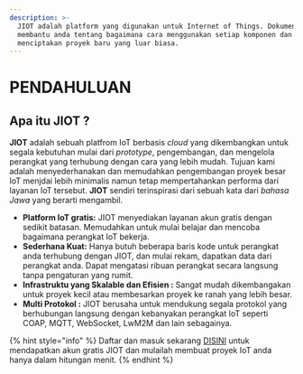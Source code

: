 ```yaml
---
description: >-
  JIOT adalah platform yang digunakan untuk Internet of Things. Dokumentasi ini
  membantu anda tentang bagaimana cara menggunakan setiap komponen dan
  menciptakan proyek baru yang luar biasa.
---
```


# PENDAHULUAN

## Apa itu JIOT ?

**JIOT** adalah sebuah platfrom IoT berbasis _cloud_ yang dikembangkan  untuk segala kebutuhan mulai dari _prototype_, pengembangan, dan mengelola perangkat yang terhubung dengan cara yang lebih mudah. Tujuan kami adalah menyederhanakan dan memudahkan pengembangan proyek besar IoT menjdai lebih minimalis namun tetap mempertahankan performa dari layanan IoT tersebut. **JIOT** sendiri terinspirasi dari sebuah kata dari _bahasa Jawa_ yang berarti mengambil.

* **Platform IoT gratis:** JIOT menyediakan layanan akun gratis dengan sedikit batasan. Memudahkan untuk mulai belajar dan mencoba bagaimana perangkat IoT bekerja.
* **Sederhana Kuat:** Hanya butuh beberapa baris kode untuk perangkat anda terhubung dengan JIOT, dan mulai rekam, dapatkan data dari perangkat anda. Dapat mengatasi ribuan perangkat secara langsung tanpa pengaturan yang rumit.
* **Infrastruktu yang Skalable dan Efisien :** Sangat mudah dikembangakan untuk proyek kecil atau membesarkan proyek ke ranah yang lebih besar.
* **Multi Protokol :** JIOT berusaha untuk mendukung segala protokol yang berhubungan langsung dengan kebanyakan perangkat IoT seperti COAP, MQTT, WebSocket, LwM2M dan lain sebagainya.

{% hint style="info" %}
Daftar dan masuk sekarang [DISINI](https://jiot.egrotek.id) untuk mendapatkan akun gratis JIOT dan mulailah membuat proyek IoT anda hanya dalam hitungan menit.
{% endhint %}


